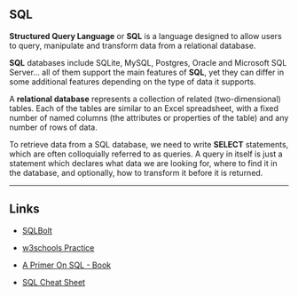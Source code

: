 ## SQL

**Structured Query Language** or **SQL** is a language designed to allow users to query, manipulate and transform data from a relational database.

**SQL** databases include SQLite, MySQL, Postgres, Oracle and Microsoft SQL Server... all of them support the main features of **SQL**, yet they can differ in some additional features depending on the type of data it supports.

A **relational database** represents a collection of related (two-dimensional) tables. Each of the tables are similar to an Excel spreadsheet, with a fixed number of named columns (the attributes or properties of the table) and any number of rows of data.

To retrieve data from a SQL database, we need to write **SELECT** statements, which are often colloquially referred to as queries. A query in itself is just a statement which declares what data we are looking for, where to find it in the database, and optionally, how to transform it before it is returned.

---

## Links

- [SQLBolt](https://sqlbolt.com/)

- [w3schools Practice](https://www.w3schools.com/sql/trysql.asp?filename=trysql_select_all)

- [A Primer On SQL - Book](https://openlibra.com/en/book/a-primer-on-sql-3rd-edition)

- [SQL Cheat Sheet](http://www.cheat-sheets.org/sites/sql.su/)
